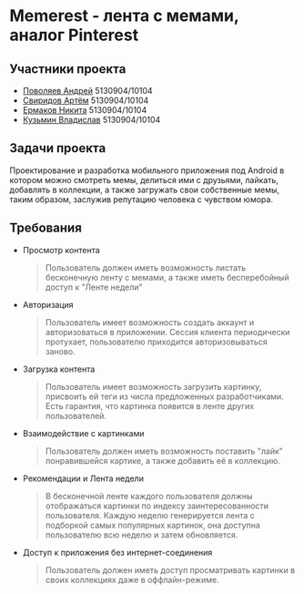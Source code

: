# Memerest - лента с мемами, аналог Pinterest
## Участники проекта
- [Поволяев Андрей](https://github.com/hopy72) 5130904/10104
- [Свиридов Артём](https://github.com/TemSV) 5130904/10104
- [Ермаков Никита](https://github.com/makniker) 5130904/10104
- [Кузьмин Владислав](https://github.com/ValamintH) 5130904/10104

## Задачи проекта
Проектирование и разработка мобильного приложения под Android в котором можно смотреть мемы, делиться ими с друзьями, лайкать, добавлять в коллекции, а также загружать свои собственные мемы, таким образом, заслужив репутацию человека с чувством юмора.

## Требования
- Просмотр контента
  > Пользователь должен иметь возможность листать бесконечную ленту с мемами, а также иметь бесперебойный доступ к "Ленте недели"
- Авторизация
  > Пользователь имеет возможность создать аккаунт и авторизоваться в приложении. Сессия клиента периодически протухает, пользователю приходится авторизовываться заново.
- Загрузка контента
  > Пользователь имеет возможность загрузить картинку, присвоить ей теги из числа предложенных разработчиками. Есть гарантия, что картинка появится в ленте других пользователей.
- Взаимодействие с картинками
  > Пользователь должен иметь возможность поставить "лайк" понравившейся картике, а также добавить её в коллекцию.
- Рекомендации и Лента недели
  > В бесконечной ленте каждого пользователя должны отображаться картинки по индексу заинтересованности пользователя. Каждую неделю генерируется лента с подборкой самых популярных картинок, она доступна пользователю всю неделю и затем обновляется.
- Доступ к приложения без интернет-соединения
  > Пользователь должен иметь доступ просматривать картинки в своих коллекциях даже в оффлайн-режиме.
